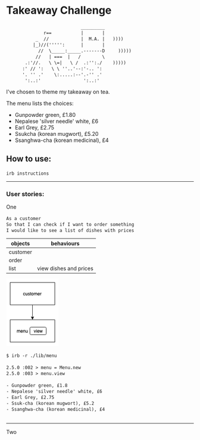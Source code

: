 # Takeaway Challenge

```
                            _________
              r==           |       |
           _  //            |  M.A. |   ))))
          |_)//(''''':      |       |
            //  \_____:_____.-------D     )))))
           //   | ===  |   /        \
       .:'//.   \ \=|   \ /  .:'':./    )))))
      :' // ':   \ \ ''..'--:'-.. ':
      '. '' .'    \:.....:--'.-'' .'
       ':..:'                ':..:'

 ```

I've chosen to theme my takeaway on tea.

The menu lists the choices:

- Gunpowder green, £1.80
- Nepalese 'silver needle' white, £6
- Earl Grey, £2.75
- Ssukcha (korean mugwort), £5.20
- Ssanghwa-cha (korean medicinal), £4


## How to use:

```
irb instructions
```

---

### User stories:


One

```
As a customer
So that I can check if I want to order something
I would like to see a list of dishes with prices
```

objects | behaviours
-|-
customer |
order |
list | view dishes and prices  

![user_story_01](./modelling/user_story_01.png)

```
$ irb -r ./lib/menu

2.5.0 :002 > menu = Menu.new
2.5.0 :003 > menu.view

- Gunpowder green, £1.8
- Nepalese 'silver needle' white, £6
- Earl Grey, £2.75
- Ssuk-cha (korean mugwort), £5.2
- Ssanghwa-cha (korean medicinal), £4


```

---

Two

 
